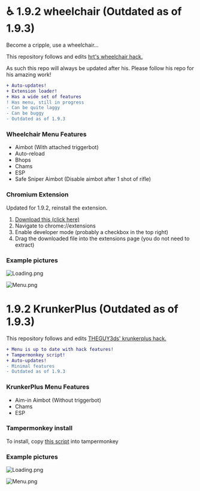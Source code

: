 # ♿ 1.9.2 wheelchair (Outdated as of 1.9.3)
Become a cripple, use a wheelchair...

This repository follows and edits [hrt's wheelchair hack.](https://github.com/hrt/WheelChair)

As such this repo will always be updated after his.
Please follow his repo for his amazing work!

```diff
+ Auto-updates!
+ Extension loader!
+ Has a wide set of features
! Has menu, still in progress
- Can be quite laggy
- Can be buggy
- Outdated as of 1.9.3
```

### Wheelchair Menu Features
- Aimbot (With attached triggerbot)
- Auto-reload
- Bhops
- Chams
- ESP
- Safe Sniper Aimbot (Disable aimbot after 1 shot of rifle)

### Chromium Extension
Updated for 1.9.2, reinstall the extension.

1. [Download this (click here)](https://github.com/Katistic/WheelChairGUI/releases/download/v2.2.0/wheelchair.loader.zip)
2. Navigate to chrome://extensions
3. Enable developer mode (probably a checkbox in the top right)
4. Drag the downloaded file into the extensions page (you do not need to extract)

### Example pictures

![Loading.png](https://raw.githubusercontent.com/katistic/wheelchairgui/master/pics/Loading.png)

![Menu.png](https://raw.githubusercontent.com/katistic/wheelchairgui/master/pics/Menu.png)


# 1.9.2 KrunkerPlus (Outdated as of 1.9.3)

This repository follows and edits [THEGUY3ds' krunkerplus hack.](https://github.com/THEGUY3ds/Krunkerplus-REWORKED-beta-test)

```diff
+ Menu is up to date with hack features!
+ Tampermonkey script!
+ Auto-updates!
- Minimal features
- Outdated as of 1.9.3
```

### KrunkerPlus Menu Features
- Aim-in Aimbot (Without triggerbot)
- Chams
- ESP

### Tampermonkey install

To install, copy [this script](https://raw.githubusercontent.com/Katistic/WheelChairGUI/master/krunkerplus.tampermonkey.loader.js) into tampermonkey

### Example pictures

![Loading.png](https://raw.githubusercontent.com/katistic/wheelchairgui/master/pics/KrunkerPlus.Loading.png)

![Menu.png](https://raw.githubusercontent.com/katistic/wheelchairgui/master/pics/KrunkerPlus.Menu.png)
